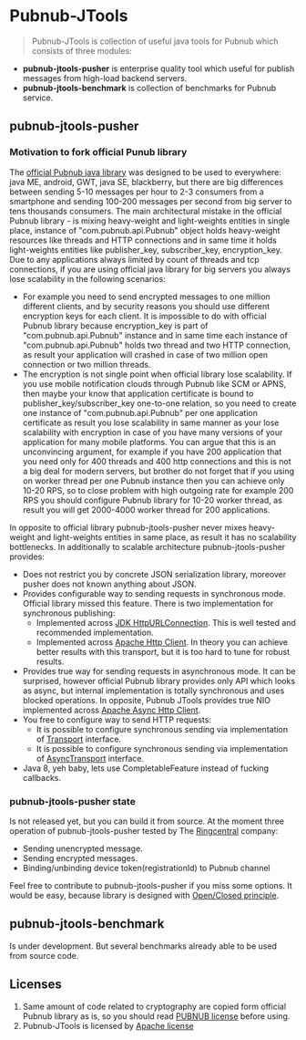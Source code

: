 # Pubnub-JTools
> Pubnub-JTools is collection of useful java tools for Pubnub which consists of three modules:

- **pubnub-jtools-pusher** is enterprise quality tool which useful for publish messages from high-load backend servers.
- **pubnub-jtools-benchmark** is collection of benchmarks for Pubnub service.

## pubnub-jtools-pusher
### Motivation to fork official Punub library
The [official Pubnub java library](https://github.com/pubnub/java) was designed to be used to everywhere: java ME, android, GWT, java SE, blackberry, 
but there are big differences between sending 5-10 messages per hour to 2-3 consumers from a smartphone and sending 100-200 messages per second from big server to tens thousands consumers.
The main architectural mistake in the official Pubnub library - is mixing heavy-weight and light-weights entities in single place, instance of "com.pubnub.api.Pubnub" object holds
heavy-weight resources like threads and HTTP connections and in same time it holds light-weights entities like publisher_key, subscriber_key, encryption_key.
Due to any applications always limited by count of threads and tcp connections, if you are using official java library for big servers you always lose scalability in the following scenarios:
* For example you need to send encrypted messages to one million different clients, and by security reasons you should use different encryption keys for each client. 
It is impossible to do with official Pubnub library because encryption_key is part of "com.pubnub.api.Pubnub" instance and in same time each instance of "com.pubnub.api.Pubnub" holds two thread and two HTTP connection, as result your application will crashed in case of two million open connection or two million threads.   
* The encryption is not single point when official library lose scalability. If you use mobile notification clouds through Pubnub like SCM or APNS, then maybe your know that application certificate is bound to publisher_key/subscriber_key one-to-one relation,
so you need to create one instance of "com.pubnub.api.Pubnub" per one application certificate as result you lose scalability in same manner as your lose scalability with encryption in case of you have many versions of your application for many mobile platforms.
You can argue that this is an unconvincing argument, for example if you have 200 application that you need only for 400 threads and 400 http connections and this is not a big deal for modern servers,
but brother do not forget that if you using on worker thread per one Pubnub instance then you can achieve only 10-20 RPS, 
so to close problem with high outgoing rate for example 200 RPS you should configure Pubnub library for 10-20 worker thread, as result you will get 2000-4000 worker thread for 200 applications.
 
In opposite to official library pubnub-jtools-pusher never mixes heavy-weight and light-weights entities in same place, as result it has no scalability bottlenecks.
In additionally to scalable architecture pubnub-jtools-pusher provides:
* Does not restrict you by concrete JSON serialization library, moreover pusher does not known anything about JSON. 
* Provides configurable way to sending requests in synchronous mode. Official library missed this feature. There is two implementation for synchronous publishing:
  * Implemented across [JDK HttpURLConnection](http://docs.oracle.com/javase/8/docs/api/java/net/HttpURLConnection.html). This is well tested and recommended implementation.
  * Implemented across [Apache Http Client](https://hc.apache.org/httpcomponents-client-ga/). In theory you can achieve better results with this transport, but it is too hard to tune for robust results.
* Provides true way for sending requests in asynchronous mode. It can be surprised, however official Pubnub library provides only API which looks as async, but internal implementation is totally synchronous and uses blocked operations.
In opposite, Pubnub JTools provides true NIO implemented across [Apache Async Http Client](https://hc.apache.org/httpcomponents-asyncclient-dev/).
* You free to configure way to send HTTP requests:
  * It is possible to configure synchronous sending via implementation of [Transport](https://github.com/vladimir-bukhtoyarov/pubnub-jtools/blob/master/pusher/src/main/java/com/github/pubnubjtools/pusher/transport/Transport.java) interface. 
  * It is possible to configure synchronous sending via implementation of [AsyncTransport](https://github.com/vladimir-bukhtoyarov/pubnub-jtools/blob/master/pusher/src/main/java/com/github/pubnubjtools/pusher/transport/AsyncTransport.java) interface.
* Java 8, yeh baby, lets use CompletableFeature instead of fucking callbacks.

### pubnub-jtools-pusher state
Is not released yet, but you can build it from source. At the moment three operation of pubnub-jtools-pusher tested by The [Ringcentral](http://www.ringcentral.com/) company:
* Sending unencrypted message.
* Sending encrypted messages.
* Binding/unbinding device token(registrationId) to Pubnub channel

Feel free to contribute to pubnub-jtools-pusher if you miss some options. It would be easy, because library is designed with [Open/Closed principle](https://en.wikipedia.org/wiki/Open/closed_principle).

## pubnub-jtools-benchmark
Is under development. But several benchmarks already able to be used from source code.


## Licenses
1. Same amount of code related to cryptography are copied form official Pubnub library as is, so you should read [PUBNUB license](https://github.com/pubnub/java/blob/master/LICENSE) before using.
2. Pubnub-JTools is licensed by [Apache license](http://www.apache.org/licenses/LICENSE-2.0)
